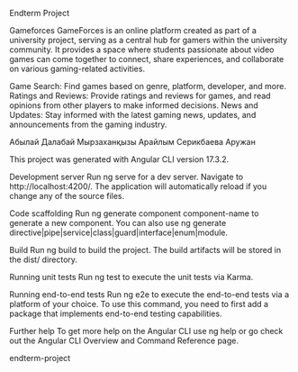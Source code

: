 Endterm Project

Gameforces GameForces is an online platform created as part of a university project, serving as a central hub for gamers within the university community. It provides a space where students passionate about video games can come together to connect, share experiences, and collaborate on various gaming-related activities.

Game Search: Find games based on genre, platform, developer, and more.
Ratings and Reviews: Provide ratings and reviews for games, and read opinions from other players to make informed decisions.
News and Updates: Stay informed with the latest gaming news, updates, and announcements from the gaming industry.

Абылай Далабай 
Мырзаханқызы Арайлым 
Серикбаева Аружан

This project was generated with Angular CLI version 17.3.2.

Development server
Run ng serve for a dev server. Navigate to http://localhost:4200/. The application will automatically reload if you change any of the source files.

Code scaffolding
Run ng generate component component-name to generate a new component. You can also use ng generate directive|pipe|service|class|guard|interface|enum|module.

Build
Run ng build to build the project. The build artifacts will be stored in the dist/ directory.

Running unit tests
Run ng test to execute the unit tests via Karma.

Running end-to-end tests
Run ng e2e to execute the end-to-end tests via a platform of your choice. To use this command, you need to first add a package that implements end-to-end testing capabilities.

Further help
To get more help on the Angular CLI use ng help or go check out the Angular CLI Overview and Command Reference page.

endterm-project
